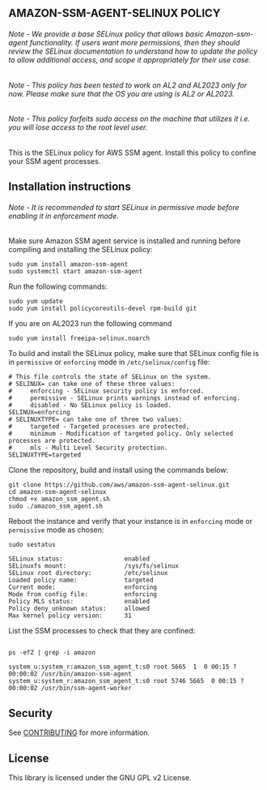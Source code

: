 ## AMAZON-SSM-AGENT-SELINUX POLICY

###### Note - We provide a base SELinux policy that allows basic Amazon-ssm-agent functionality. If users want more permissions, then they should review the SELinux documentation to understand how to update the policy to allow additional access, and scope it appropriately for their use case.
###### Note - This policy has been tested to work on AL2 and AL2023 only for now. Please make sure that the OS you are using is AL2 or AL2023.
###### Note - This policy forfeits sudo access on the machine that utilizes it i.e. you will lose access to the root level user.

This is the SELinux policy for AWS SSM agent. Install this policy to confine your SSM agent processes.

## Installation instructions

###### Note - It is recommended to start SELinux in permissive mode before enabling it in enforcement mode.

Make sure Amazon SSM agent service is installed and running before compiling and installing the SELinux policy:
```
sudo yum install amazon-ssm-agent
sudo systemctl start amazon-ssm-agent
```

Run the following commands:
```
sudo yum update
sudo yum install policycoreutils-devel rpm-build git
```

If you are on AL2023 run the following command
```
sudo yum install freeipa-selinux.noarch
```

To build and install the SELinux policy, make sure that SELinux config file is in `permissive` or `enforcing` mode in `/etc/selinux/config` file:
```
# This file controls the state of SELinux on the system.
# SELINUX= can take one of these three values:
#     enforcing - SELinux security policy is enforced.
#     permissive - SELinux prints warnings instead of enforcing.
#     disabled - No SELinux policy is loaded.
SELINUX=enforcing
# SELINUXTYPE= can take one of three two values:
#     targeted - Targeted processes are protected,
#     minimum - Modification of targeted policy. Only selected processes are protected. 
#     mls - Multi Level Security protection.
SELINUXTYPE=targeted
```
Clone the repository, build and install using the commands below:

```
git clone https://github.com/aws/amazon-ssm-agent-selinux.git
cd amazon-ssm-agent-selinux
chmod +x amazon_ssm_agent.sh
sudo ./amazon_ssm_agent.sh
```
Reboot the instance and verify that your instance is in `enforcing` mode or `permissive` mode as chosen:

```
sudo sestatus

SELinux status:                 enabled
SELinuxfs mount:                /sys/fs/selinux
SELinux root directory:         /etc/selinux
Loaded policy name:             targeted
Current mode:                   enforcing
Mode from config file:          enforcing
Policy MLS status:              enabled
Policy deny_unknown status:     allowed
Max kernel policy version:      31

```
List the SSM processes to check that they are confined:

```

ps -efZ | grep -i amazon

system_u:system_r:amazon_ssm_agent_t:s0 root 5665  1  0 00:15 ?        00:00:02 /usr/bin/amazon-ssm-agent
system_u:system_r:amazon_ssm_agent_t:s0 root 5746 5665  0 00:15 ?      00:00:02 /usr/bin/ssm-agent-worker

```

## Security

See [CONTRIBUTING](CONTRIBUTING.md#security-issue-notifications) for more information.

## License

This library is licensed under the GNU GPL v2 License.

